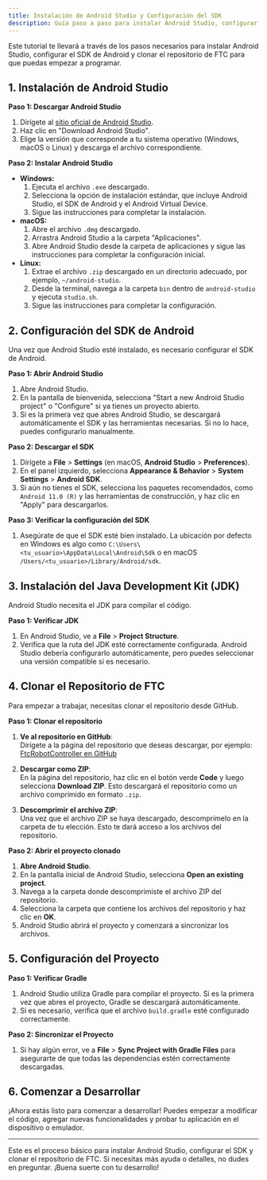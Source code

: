 ```yaml
---
title: Instalación de Android Studio y Configuración del SDK
description: Guía paso a paso para instalar Android Studio, configurar el SDK y clonar el repositorio.
---
```


Este tutorial te llevará a través de los pasos necesarios para instalar Android Studio, configurar el SDK de Android y clonar el repositorio de FTC para que puedas empezar a programar.

## 1. Instalación de Android Studio

**Paso 1: Descargar Android Studio**
1. Dirígete al [sitio oficial de Android Studio](https://developer.android.com/studio).
2. Haz clic en "Download Android Studio".
3. Elige la versión que corresponde a tu sistema operativo (Windows, macOS o Linux) y descarga el archivo correspondiente.

**Paso 2: Instalar Android Studio**
- **Windows:**
  1. Ejecuta el archivo `.exe` descargado.
  2. Selecciona la opción de instalación estándar, que incluye Android Studio, el SDK de Android y el Android Virtual Device.
  3. Sigue las instrucciones para completar la instalación.
- **macOS:**
  1. Abre el archivo `.dmg` descargado.
  2. Arrastra Android Studio a la carpeta "Aplicaciones".
  3. Abre Android Studio desde la carpeta de aplicaciones y sigue las instrucciones para completar la configuración inicial.
- **Linux:**
  1. Extrae el archivo `.zip` descargado en un directorio adecuado, por ejemplo, `~/android-studio`.
  2. Desde la terminal, navega a la carpeta `bin` dentro de `android-studio` y ejecuta `studio.sh`.
  3. Sigue las instrucciones para completar la configuración.

## 2. Configuración del SDK de Android

Una vez que Android Studio esté instalado, es necesario configurar el SDK de Android.

**Paso 1: Abrir Android Studio**
1. Abre Android Studio.
2. En la pantalla de bienvenida, selecciona "Start a new Android Studio project" o "Configure" si ya tienes un proyecto abierto.
3. Si es la primera vez que abres Android Studio, se descargará automáticamente el SDK y las herramientas necesarias. Si no lo hace, puedes configurarlo manualmente.

**Paso 2: Descargar el SDK**
1. Dirígete a **File** > **Settings** (en macOS, **Android Studio** > **Preferences**).
2. En el panel izquierdo, selecciona **Appearance & Behavior** > **System Settings** > **Android SDK**.
3. Si aún no tienes el SDK, selecciona los paquetes recomendados, como `Android 11.0 (R)` y las herramientas de construcción, y haz clic en "Apply" para descargarlos.

**Paso 3: Verificar la configuración del SDK**
1. Asegúrate de que el SDK esté bien instalado. La ubicación por defecto en Windows es algo como `C:\Users\<tu_usuario>\AppData\Local\Android\Sdk` o en macOS `/Users/<tu_usuario>/Library/Android/sdk`.

## 3. Instalación del Java Development Kit (JDK)

Android Studio necesita el JDK para compilar el código.

**Paso 1: Verificar JDK**
1. En Android Studio, ve a **File** > **Project Structure**.
2. Verifica que la ruta del JDK esté correctamente configurada. Android Studio debería configurarlo automáticamente, pero puedes seleccionar una versión compatible si es necesario.

## 4. Clonar el Repositorio de FTC

Para empezar a trabajar, necesitas clonar el repositorio desde GitHub.

**Paso 1: Clonar el repositorio**
1. **Ve al repositorio en GitHub**:  
   Dirígete a la página del repositorio que deseas descargar, por ejemplo:  
   [FtcRobotController en GitHub](https://github.com/FIRST-Tech-Challenge/FtcRobotController)

2. **Descargar como ZIP**:  
   En la página del repositorio, haz clic en el botón verde **Code** y luego selecciona **Download ZIP**. Esto descargará el repositorio como un archivo comprimido en formato `.zip`.

3. **Descomprimir el archivo ZIP**:  
   Una vez que el archivo ZIP se haya descargado, descomprímelo en la carpeta de tu elección. Esto te dará acceso a los archivos del repositorio.


**Paso 2: Abrir el proyecto clonado**
1. **Abre Android Studio**.
2. En la pantalla inicial de Android Studio, selecciona **Open an existing project**.
3. Navega a la carpeta donde descomprimiste el archivo ZIP del repositorio.
4. Selecciona la carpeta que contiene los archivos del repositorio y haz clic en **OK**.
5. Android Studio abrirá el proyecto y comenzará a sincronizar los archivos.

## 5. Configuración del Proyecto

**Paso 1: Verificar Gradle**
1. Android Studio utiliza Gradle para compilar el proyecto. Si es la primera vez que abres el proyecto, Gradle se descargará automáticamente.
2. Si es necesario, verifica que el archivo `build.gradle` esté configurado correctamente.

**Paso 2: Sincronizar el Proyecto**
1. Si hay algún error, ve a **File** > **Sync Project with Gradle Files** para asegurarte de que todas las dependencias estén correctamente descargadas.

## 6. Comenzar a Desarrollar

¡Ahora estás listo para comenzar a desarrollar! Puedes empezar a modificar el código, agregar nuevas funcionalidades y probar tu aplicación en el dispositivo o emulador.

---

Este es el proceso básico para instalar Android Studio, configurar el SDK y clonar el repositorio de FTC. Si necesitas más ayuda o detalles, no dudes en preguntar. ¡Buena suerte con tu desarrollo!